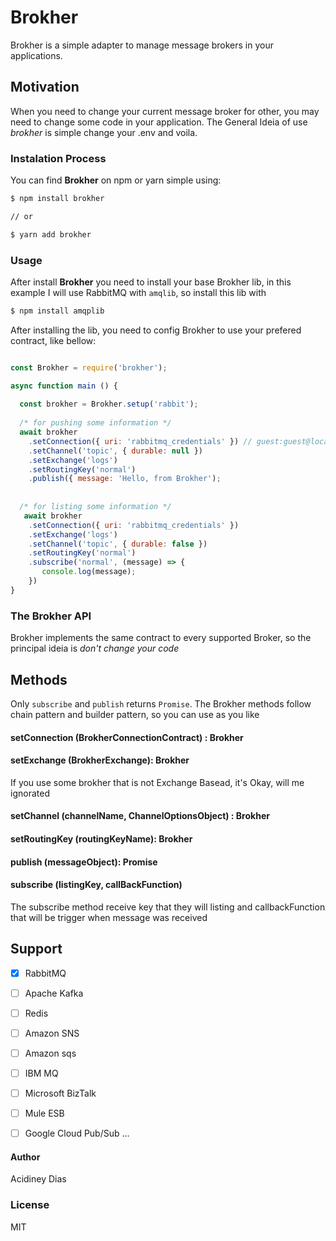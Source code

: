 # Brokher
Brokher is a simple adapter to manage message brokers in your applications.

## Motivation

When you need to change your current message broker for other, you may need to change some code in your application.
The General Ideia of use *brokher* is simple change your .env and voila.

### Instalation Process
You can find **Brokher** on npm or yarn simple using:
```bash
$ npm install brokher

// or

$ yarn add brokher
```

### Usage
After install **Brokher** you need to install your base Brokher lib, in this example I will use RabbitMQ with `amqlib`, so install this lib with
```bash
$ npm install amqplib

```

After installing the lib, you need to config Brokher to use your prefered contract, like bellow:

```js

const Brokher = require('brokher');

async function main () {
  
  const brokher = Brokher.setup('rabbit');
  
  /* for pushing some information */
  await brokher
    .setConnection({ uri: 'rabbitmq_credentials' }) // guest:guest@localhost:5672
    .setChannel('topic', { durable: null })
    .setExchange('logs')
    .setRoutingKey('normal')
    .publish({ message: 'Hello, from Brokher');
    
    
  /* for listing some information */
   await brokher
    .setConnection({ uri: 'rabbitmq_credentials' })
    .setExchange('logs')
    .setChannel('topic', { durable: false })
    .setRoutingKey('normal')
    .subscribe('normal', (message) => {
       console.log(message);
    })
}

```

### The Brokher API
Brokher implements the same contract to every supported Broker, so the principal ideia is *don't change your code*


## Methods

Only `subscribe` and `publish` returns `Promise`. The Brokher methods follow chain pattern and builder pattern, so you can use as you like

#### setConnection (BrokherConnectionContract) : Brokher
#### setExchange (BrokherExchange): Brokher
If you use some brokher that is not Exchange Basead, it's Okay, will me ignorated
#### setChannel (channelName, ChannelOptionsObject) : Brokher
#### setRoutingKey (routingKeyName): Brokher
#### publish (messageObject): Promise<boolean>
#### subscribe (listingKey, callBackFunction)
The subscribe method receive key that they will listing and callbackFunction that will be trigger when message was received


## Support

- [X] RabbitMQ
- [ ] Apache Kafka
- [ ] Redis
- [ ] Amazon SNS
- [ ] Amazon sqs
- [ ] IBM MQ
- [ ] Microsoft BizTalk
- [ ] Mule ESB
- [ ] Google Cloud Pub/Sub
...


#### Author
Acidiney Dias

### License
MIT
